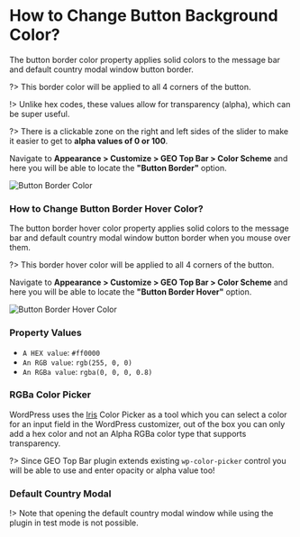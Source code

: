 # How to Change Button Background Color?

The button border color property applies solid colors to the message bar and default country modal window button border.

?> This border color will be applied to all 4 corners of the button.

!> Unlike hex codes, these values allow for transparency (alpha), which can be super useful.

?> There is a clickable zone on the right and left sides of the slider to make it easier to get to **alpha values of 0 or 100**.

Navigate to **Appearance > Customize > GEO Top Bar > Color Scheme** and here you will be able to locate the **"Button Border"** option.

![Button Border Color](http://res.cloudinary.com/mypreview/image/upload/v1492230037/button-border-color_y1jc4w.gif)

### How to Change Button Border Hover Color?

The button border hover color property applies solid colors to the message bar and default country modal window button border when you mouse over them.

?> This border hover color will be applied to all 4 corners of the button.

Navigate to **Appearance > Customize > GEO Top Bar > Color Scheme** and here you will be able to locate the **"Button Border Hover"** option.

![Button Border Hover Color](http://res.cloudinary.com/mypreview/image/upload/v1492230583/button-border-hover-color_bjlult.gif)

### Property Values

* ```A HEX value```: ```#ff0000```
* ```An RGB value```: ```rgb(255, 0, 0)```
* ```An RGBa value```: ```rgba(0, 0, 0, 0.8)```

### RGBa Color Picker

WordPress uses the [Iris](http://automattic.github.io/Iris/) Color Picker as a tool which you can select a color for an input field in the WordPress customizer, out of the box you can only add a hex color and not an Alpha RGBa color type that supports transparency.

?> Since GEO Top Bar plugin extends existing ```wp-color-picker``` control you will be able to use and enter opacity or alpha value too!

### Default Country Modal

!> Note that opening the default country modal window while using the plugin in test mode is not possible.
